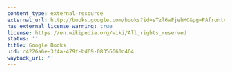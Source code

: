 ```yaml
---
content_type: external-resource
external_url: http://books.google.com/books?id=sTzl6wFjehMC&pg=PAfrontcover#v=onepage
has_external_license_warning: true
license: https://en.wikipedia.org/wiki/All_rights_reserved
status: ''
title: Google Books
uid: c4226a6e-3f4a-479f-bd69-08356660d464
wayback_url: ''
---
```

